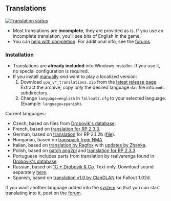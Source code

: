 ## Translations
[![Translation status](https://tra.bgforge.net/widgets/fallout/-/up/svg-badge.svg)](https://tra.bgforge.net/projects/fallout/up/)

- Most translations are **incomplete**, they are provided as is. If you use an incomplete translation, you'll see bits of English in the game.
- You can [help with completion](https://tra.bgforge.net/projects/fallout/up/). For additional info, see the [forums](https://forums.bgforge.net/viewtopic.php?f=9&t=21).


### Installation
- Translations are **already included** into Windows installer. If you use it, no special configuration is required.
- If you install [manually](linux.md) _and_ want to play a localized version:
  1. Download `upu_v*_translations.zip` from the [latest release page](https://github.com/BGforgeNet/Fallout2_Unofficial_Patch/releases/latest). Extract the archive, copy _only_ the desired language `dat` file into `mods` subdirectory.
  1. Change `language=english` in `fallout2.cfg` to your selected language. (Example: `language=spanish`).

Current languages:

* Czech, based on files from [Drobovik's database](https://www.mediafire.com/?lkzw7gj9aeldc#75ve36ehs67p7).
* French, based on [translation for RP 2.3.3](http://fallout-generation.com/files/file/105-restoration-project-pno-pour-fallout-2-patch-de-trad-vf/).
* German, based on [translation](https://www.falloutnow.de/forum/index.php?topic=6887.0) for RP 2.1.2b ([file](http://www.mediafire.com/file/tlcx58r41u6qqiw/Fallout2-RestorationProjectV2.1.2b%2BRP%C3%9C.rar)).
* Hungarian, based on [transpack from NMA](https://www.nma-fallout.com/resources/translation-packages.58/).
* Italian, based on [translation by Ragfox](http://nma-fallout.com/resources/translation-packages.58/) with [updates by Zhanka](http://www.ilrealismonellafinzione.net/?categoria=giochi&gioco=fallout_2&sezione=adattamento).
* Polish, based on [patch ang2pl](https://fallout-corner.pl/pliki/) and [translation for RP 2.3.3](https://trzynasty-schron.net/forum/index.php?topic=8221.0).
* Portuguese includes parts from translation by rsalvarenga found in [Drobovik's database](https://www.mediafire.com/?lkzw7gj9aeldc#lkzw7gj9aeldc).
* Russian, based on [1C + Drobovik & Co](http://www.nuclear-city.com/index.php/topic/34-f2-killaps-restoration-project/). Text only. Download sound separately [here](https://github.com/BGforgeNet/Fallout2_Sound).
* Spanish, based on [translation v1.0 by ClanDLAN](http://academia.clandlan.net/?page=academia/view&id=371&title=Traduccion_Fallout_2) for Fallout 1.02d.

If you want another language added into the [system](https://tra.bgforge.net/projects/fallout/up/) so that you can start translating into it, post on the [forum](https://forums.bgforge.net/viewtopic.php?f=9&t=21).
